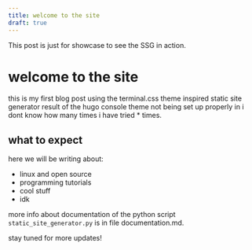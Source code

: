 ```yaml
---
title: welcome to the site
draft: true
---
```


This post is just for showcase to see the SSG in action.

# welcome to the site

this is my first blog post using the terminal.css theme inspired static site generator result of the hugo console theme not being set up properly in i dont know how many times i have tried * times.

## what to expect

here we will be writing about:

- linux and open source
- programming tutorials
- cool stuff
- idk

more info about documentation of the python script `static_site_generator.py` is in file documentation.md.

stay tuned for more updates!